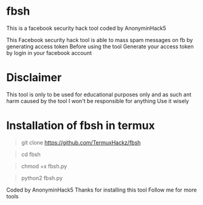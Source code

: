# fbsh
This is a facebook security hack tool coded by AnonyminHack5

This Facebook security hack tool is able to mass spam messages on fb by generating access token
Before using the tool
Generate your access token by login in your facebook account

# Disclaimer 
This tool is only to be used for educational purposes only and as such ant harm caused by the tool I won't be responsible for anything
Use it wisely



# Installation of fbsh in termux
> git clone https://github.com/TermuxHackz/fbsh

> cd fbsh

> chmod +x fbsh.py

> python2 fbsh.py

Coded by AnonyminHack5
Thanks for installing this tool
Follow me for more tools

